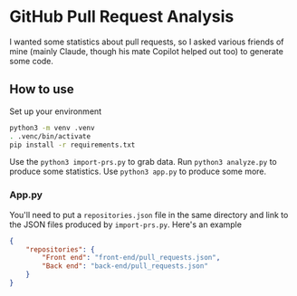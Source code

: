 # GitHub Pull Request Analysis

I wanted some statistics about pull requests, so I asked various friends of mine (mainly Claude, though his mate Copilot helped out too) to generate some code.

## How to use

Set up your environment

```bash
python3 -m venv .venv
. .venc/bin/activate
pip install -r requirements.txt
```

Use the `python3 import-prs.py` to grab data.
Run `python3 analyze.py` to produce some statistics.
Use `python3 app.py` to produce some more.

### App.py

You'll need to put a `repositories.json` file in the same directory and link to the JSON files produced by `import-prs.py`. Here's an example

```json
{
    "repositories": {
        "Front end": "front-end/pull_requests.json",
        "Back end": "back-end/pull_requests.json"
    }
}
```

